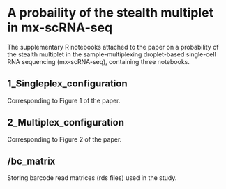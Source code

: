 # A probaility of the stealth multiplet in mx-scRNA-seq
The supplementary R notebooks attached to the paper on a probability of the stealth multiplet in the sample-multiplexing droplet-based single-cell RNA sequencing (mx-scRNA-seq), containing three notebooks.

## 1_Singleplex_configuration
Corresponding to Figure 1 of the paper.

## 2_Multiplex_configuration
Corresponding to Figure 2 of the paper.

## /bc_matrix
Storing barcode read matrices (rds files) used in the study.
